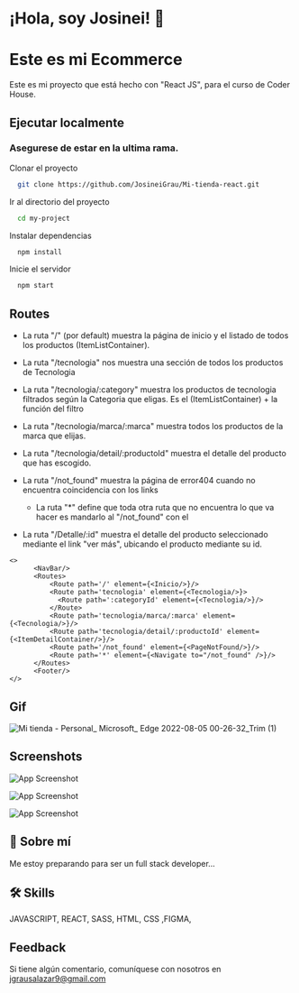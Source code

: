 # ¡Hola, soy Josinei! 👋


# Este es mi Ecommerce

Este es mi proyecto que está hecho con "React JS", 
para el curso de Coder House.



## Ejecutar localmente
### Asegurese de estar en la ultima rama.

Clonar el proyecto
```bash
  git clone https://github.com/JosineiGrau/Mi-tienda-react.git
```

Ir al directorio del proyecto

```bash
  cd my-project
```

Instalar dependencias

```bash
  npm install
```


Inicie el servidor

```bash
  npm start
```


## Routes

- La ruta "/" (por default) muestra la página de inicio y el listado de todos los productos (ItemListContainer).

- La ruta "/tecnologia" nos muestra una sección de todos los productos de Tecnologia

- La ruta "/tecnologia/:category" muestra los productos de tecnologia filtrados según la Categoria que eligas. Es el (ItemListContainer) + la función del filtro

- La ruta "/tecnologia/marca/:marca" muestra todos los productos de la marca que elijas.

- La ruta "/tecnologia/detail/:productoId" muestra el detalle del producto que has escogido.

- La ruta "/not_found" muestra la página de error404 cuando no encuentra coincidencia con los links 
  - La ruta "*" define que toda otra ruta que no encuentra lo que va hacer es mandarlo al "/not_found" con el <Navigate to="/not_found" />
- La ruta "/Detalle/:id" muestra el detalle del producto seleccionado mediante el link "ver más", ubicando el producto mediante su id.

```
<>
      <NavBar/>
      <Routes>
          <Route path='/' element={<Inicio/>}/>
          <Route path='tecnologia' element={<Tecnologia/>}>
            <Route path=':categoryId' element={<Tecnologia/>}/>
          </Route>
          <Route path='tecnologia/marca/:marca' element={<Tecnologia/>}/>
          <Route path='tecnologia/detail/:productoId' element={<ItemDetailContainer/>}/>
          <Route path='/not_found' element={<PageNotFound/>}/>
          <Route path='*' element={<Navigate to="/not_found" />}/>
      </Routes>
      <Footer/>
</>
```
## Gif

![Mi tienda - Personal_ Microsoft_ Edge 2022-08-05 00-26-32_Trim (1)](https://user-images.githubusercontent.com/103330270/183149547-efffaabf-fbb9-4607-8e2e-4e28e76af7d6.gif)



## Screenshots

![App Screenshot](https://i.ibb.co/tPyv3bH/Captura-de-pantalla-2022-08-05-142851.jpg)

![App Screenshot](https://i.ibb.co/m4J2D5F/Captura-de-pantalla-2022-08-05-142943.jpg)

![App Screenshot](https://i.ibb.co/jJVcPcQ/Captura-de-pantalla-2022-08-05-143012.jpg)


## 🚀 Sobre mí
Me estoy preparando para ser un  full stack developer...


## 🛠 Skills
JAVASCRIPT, REACT, SASS, HTML, CSS ,FIGMA,


## Feedback

Si tiene algún comentario, comuníquese con nosotros en jgrausalazar9@gmail.com

